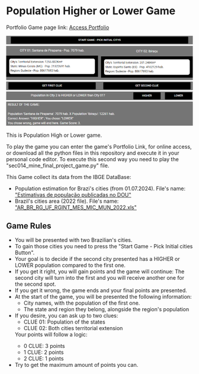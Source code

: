 # Population Higher or Lower Game

Portfolio Game page link: [Access Portfolio](https://meduardaeneves.github.io/portfolio/games/population_higher_lower/)

<p align="center">
  <img src="files/pop_high_lower_playing.png" width="750">
</p>

This is Population High or Lower game. 

To play the game you can enter the game's Portfolio Link, for online access, or download all the python files in this repository and execute it in your personal code editor. To execute this second way you need to play the "sec014_mine_final_project_game.py" file.

<p>This Game collect its data from the IBGE DataBase: 
  <ul>
    <li>Population estimation for Brazi's cities (from 01.07.2024). File's name: <a href='https://www.ibge.gov.br/estatisticas/sociais/populacao/9103-estimativas-de-populacao.html'>"Estimativas de população publicadas no DOU"</a>
    </li>
    <li>Brazil's cities area (2022 file). File's name: <a href='https://www.ibge.gov.br/geociencias/organizacao-do-territorio/estrutura-territorial/15761-areas-dos-municipios.html?=&t=downloads'>"AR_BR_RG_UF_RGINT_MES_MIC_MUN_2022.xls"</a>
    </li>
  </ul>
</p>

## Game Rules

  <ul>
    <li>You will be presented with two Brazilian's cities.</li>
    <li>To gain those cities you need to press the "Start Game - Pick Initial cities Button".</li>
    <li>Your goal is to decide if the second city presented has a HIGHER or LOWER population compared to the first one.</li>
    <li>If you get it right, you will gain points and the game will continue: The second city will turn into the first and you will receive another one for the second spot.</li>
    <li>If you get it wrong, the game ends and your final points are presented.</li>
    <li>
      At the start of the game, you will be presented the following information:
      <ul>
        <li>City names, with the population of the first one.</li>
        <li>The state and region they belong, alongside the region's population</li>
      </ul>
    </li>
    <li>
      If you desire, you can ask up to two clues:
      <ul>
        <li>CLUE 01: Population of the states</li>
        <li>CLUE 02: Both cities territorial extension</li>
      </ul>
    </li>
      Your points will follow a logic:
      <ul>
        <li>0 CLUE: 3 points</li>
        <li>1 CLUE: 2 points</li>
        <li>2 CLUE: 1 points</li>
      </ul>
    </li>
    <li>Try to get the maximum amount of points you can.</li>
  </ul>
